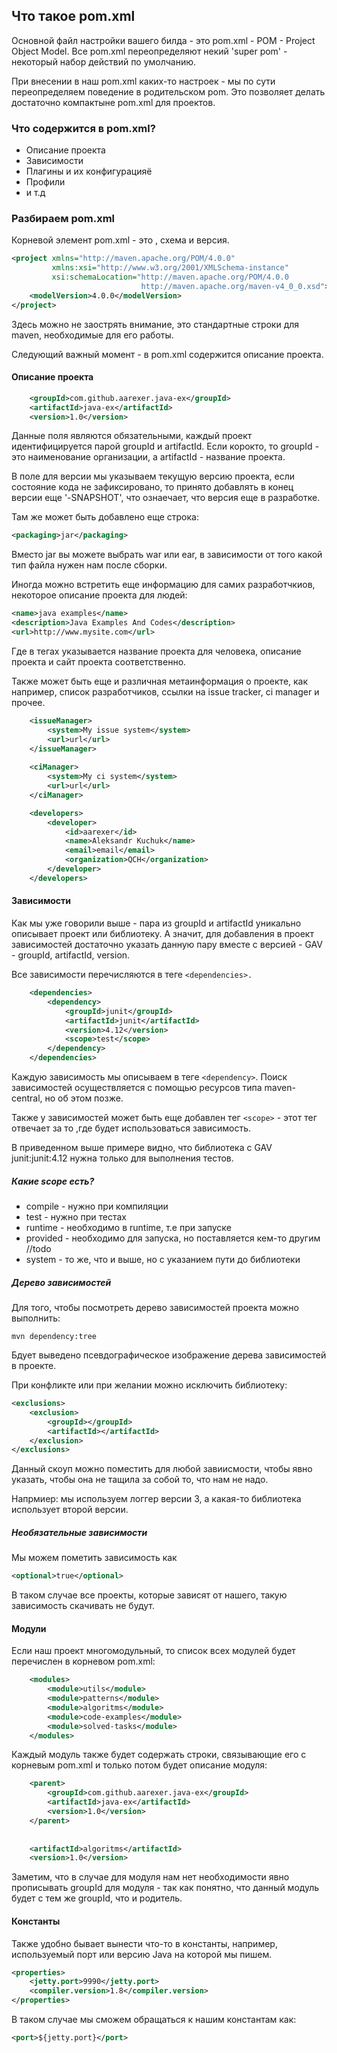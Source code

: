 ## Что такое pom.xml
Основной файл настройки вашего билда - это pom.xml - POM - Project Object Model.
Все pom.xml переопределяют некий 'super pom' - некоторый набор действий по умолчанию.

При внесении в наш pom.xml каких-то настроек - мы по сути переопределяем поведение в родительском pom.
Это позволяет делать достаточно компактыне pom.xml для проектов.

### Что содержится в pom.xml?
* Описание проекта
* Зависимости
* Плагины и их конфигурацияё
* Профили
* и т.д

### Разбираем pom.xml
Корневой элемент pom.xml - это <project>, схема и версия.

```xml
<project xmlns="http://maven.apache.org/POM/4.0.0"
         xmlns:xsi="http://www.w3.org/2001/XMLSchema-instance"
         xsi:schemaLocation="http://maven.apache.org/POM/4.0.0
                             http://maven.apache.org/maven-v4_0_0.xsd">
    <modelVersion>4.0.0</modelVersion>
</project>
```
Здесь можно не заострять внимание, это стандартные строки для maven, необходимые для его работы.

Следующий важный момент - в pom.xml содержится описание проекта.
#### Описание проекта
```xml
    <groupId>com.github.aarexer.java-ex</groupId>
    <artifactId>java-ex</artifactId>
    <version>1.0</version>
```
Данные поля являются обязательными, каждый проект идентифицируется парой groupId и artifactId.
Если корокто, то groupId - это наименование организации, а artifactId - название проекта.

В поле для версии мы указываем текущую версию проекта, если состояние кода не зафиксировано, то принято
 добавлять в конец версии еще '-SNAPSHOT', что ознаечает, что версия еще в разработке.

Там же может быть добавлено еще строка:
```xml
<packaging>jar</packaging> 
```
Вместо jar вы можете выбрать war или ear, в зависимости от того какой тип файла нужен нам после сборки.

Иногда можно встретить еще информацию для самих разработчкиов, некоторое описание проекта для людей:
```xml
<name>java examples</name> 
<description>Java Examples And Codes</description> 
<url>http://www.mysite.com</url>
```

Где в тегах указывается название проекта для человека, описание проекта и сайт проекта соответственно.

Также может быть еще и различная метаинформация о проекте, как например, список разработчиков, ссылки на issue tracker,
ci manager и прочее.
````xml
    <issueManager>
        <system>My issue system</system>
        <url>url</url>
    </issueManager>
    
    <ciManager>
        <system>My ci system</system>
        <url>url</url>
    </ciManager>

    <developers>
        <developer>
            <id>aarexer</id>
            <name>Aleksandr Kuchuk</name>
            <email>email</email>
            <organization>QCH</organization>
        </developer>
    </developers>
````
#### Зависимости
Как мы уже говорили выше - пара из groupId и artifactId уникально описывает проект или библиотеку.
А значит, для добавления в проект зависимостей достаточно указать данную пару вместе с версией - GAV - 
groupId, artifactId, version.

Все зависимости перечисляются в теге `<dependencies>.`
```xml
    <dependencies>
        <dependency>
            <groupId>junit</groupId>
            <artifactId>junit</artifactId>
            <version>4.12</version>
            <scope>test</scope>
        </dependency>
    </dependencies>
```

Каждую зависимость мы описываем в теге `<dependency>`.
Поиск зависимостей осуществляется с помощью ресурсов типа maven-central, но об этом позже.

Также у зависимостей может быть еще добавлен тег `<scope>` - этот тег отвечает за то 
,где будет использоваться зависимость.

В приведенном выше примере видно, что библиотека с GAV junit:junit:4.12 нужна только для выполнения тестов.

##### Какие scope есть?
* compile - нужно при компиляции
* test - нужно при тестах
* runtime - необходимо в runtime, т.е при запуске
* provided - необходимо для запуска, но поставляется кем-то другим //todo 
* system - то же, что и выше, но с указанием пути до библиотеки

##### Дерево зависимостей
Для того, чтобы посмотреть дерево зависимостей проекта можно выполнить:
```
mvn dependency:tree
```

Бдует выведено псевдографическое изображение дерева зависимостей в проекте.

При конфликте или при желании можно исключить библиотеку:
```xml
<exclusions>
    <exclusion>
        <groupId></groupId>
        <artifactId></artifactId>
    </exclusion>
</exclusions>
```

Данный скоуп можно поместить для любой завиисмости, чтобы явно указать, чтобы она не тащила за собой то, что нам не надо.

Напрмиер: мы используем логгер версии 3, а какая-то библиотека использует второй версии.

##### Необязательные зависимости
Мы можем пометить зависимость как 
```xml
<optional>true</optional>
``` 
В таком случае все проекты, которые зависят от нашего, такую зависимость скачивать не будут.

#### Модули
Если наш проект многомодульный, то список всех модулей будет перечислен в корневом pom.xml:
```xml
    <modules>
        <module>utils</module>
        <module>patterns</module>
        <module>algoritms</module>
        <module>code-examples</module>
        <module>solved-tasks</module>
    </modules>
```

Каждый модуль также будет содержать строки, связывающие его с корневым pom.xml и только потом
будет описание модуля:
```xml
    <parent>
        <groupId>com.github.aarexer.java-ex</groupId>
        <artifactId>java-ex</artifactId>
        <version>1.0</version>
    </parent>
    
    
    <artifactId>algoritms</artifactId>
    <version>1.0</version>
```

Заметим, что в случае для модуля нам нет необходимости явно прописывать groupId для модуля - так как понятно, что данный 
 модуль будет с тем же groupId, что и родитель.

#### Константы

Также удобно бывает вынести что-то в константы, например, используемый порт или версию Java на которой мы пишем.
```xml
<properties>
    <jetty.port>9990</jetty.port>
    <compiler.version>1.8</compiler.version>
</properties>
```
В таком случае мы сможем обращаться к нашим константам как:
```xml
<port>${jetty.port}</port>
```
